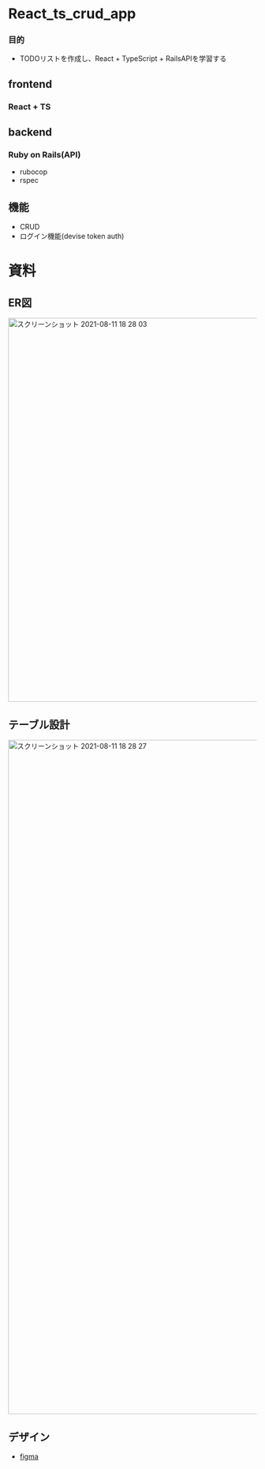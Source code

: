 # React_ts_crud_app
### 目的
- TODOリストを作成し、React + TypeScript + RailsAPIを学習する

## frontend
### React + TS

## backend
### Ruby on Rails(API)
- rubocop
- rspec

## 機能
- CRUD
- ログイン機能(devise token auth)


# 資料
## ER図
<img width="776" alt="スクリーンショット 2021-08-11 18 28 03" src="https://user-images.githubusercontent.com/64491435/129005250-b64d55c5-f4e4-499b-ba78-7a7bbc704094.png">

## テーブル設計
<img width="1363" alt="スクリーンショット 2021-08-11 18 28 27" src="https://user-images.githubusercontent.com/64491435/129005247-69a429dd-8b68-4817-9525-b8eeb1e77653.png">

## デザイン
- [figma](https://www.figma.com/file/isfF5iVe2fF03mrQzyfuz5/React.js-%2B-RailsAPI?node-id=101%3A179)
